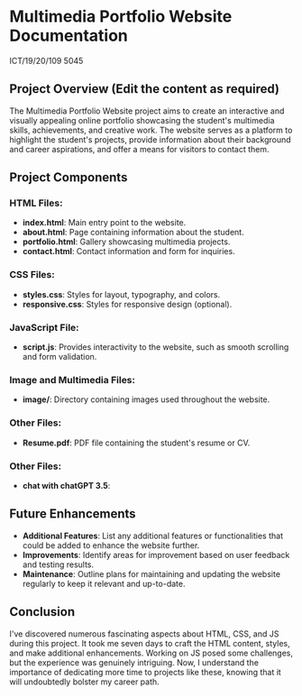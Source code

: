 # Multimedia Portfolio Website Documentation
ICT/19/20/109
5045


## Project Overview (Edit the content as required)

The Multimedia Portfolio Website project aims to create an interactive and visually appealing online portfolio showcasing the student's multimedia skills, achievements, and creative work. The website serves as a platform to highlight the student's projects, provide information about their background and career aspirations, and offer a means for visitors to contact them.

## Project Components

### HTML Files:

-   **index.html**: Main entry point to the website.
-   **about.html**: Page containing information about the student.
-   **portfolio.html**: Gallery showcasing multimedia projects.
-   **contact.html**: Contact information and form for inquiries.

### CSS Files:

-   **styles.css**: Styles for layout, typography, and colors.
-   **responsive.css**: Styles for responsive design (optional).

### JavaScript File:

-   **script.js**: Provides interactivity to the website, such as smooth scrolling and form validation.

### Image and Multimedia Files:

-   **image/**: Directory containing images used throughout the website.

### Other Files:

-   **Resume.pdf**: PDF file containing the student's resume or CV.

### Other Files:

-   **chat with chatGPT 3.5**: 



## Future Enhancements

-   **Additional Features**: List any additional features or functionalities that could be added to enhance the website further.
-   **Improvements**: Identify areas for improvement based on user feedback and testing results.
-   **Maintenance**: Outline plans for maintaining and updating the website regularly to keep it relevant and up-to-date.

## Conclusion

I've discovered numerous fascinating aspects about HTML, CSS, and JS during this project. It took me seven days to craft the HTML content, styles, and make additional enhancements. Working on JS posed some challenges, but the experience was genuinely intriguing. Now, I understand the importance of dedicating more time to projects like these, knowing that it will undoubtedly bolster my career path.